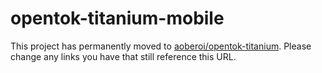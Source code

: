 # opentok-titanium-mobile

This project has permanently moved to
[aoberoi/opentok-titanium](https://github.com/aoberoi/opentok-titanium). Please change any links you
have that still reference this URL.

